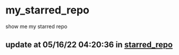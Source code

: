 # my_starred_repo
show me my starred repo

update at 05/16/22 04:20:36 in [starred_repo](./index.html)
---

